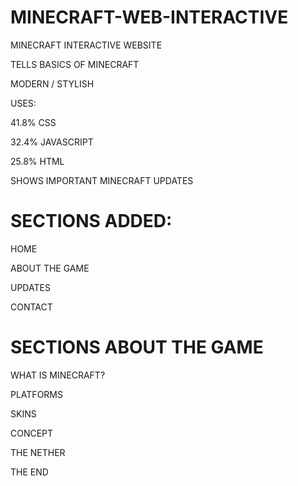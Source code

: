 # MINECRAFT-WEB-INTERACTIVE
MINECRAFT INTERACTIVE WEBSITE

TELLS BASICS OF MINECRAFT

MODERN / STYLISH

USES:

41.8% CSS

32.4% JAVASCRIPT

25.8% HTML

SHOWS IMPORTANT MINECRAFT UPDATES

# SECTIONS ADDED:

HOME

ABOUT THE GAME

UPDATES

CONTACT

# SECTIONS ABOUT THE GAME

WHAT IS MINECRAFT?

PLATFORMS

SKINS

CONCEPT

THE NETHER

THE END
